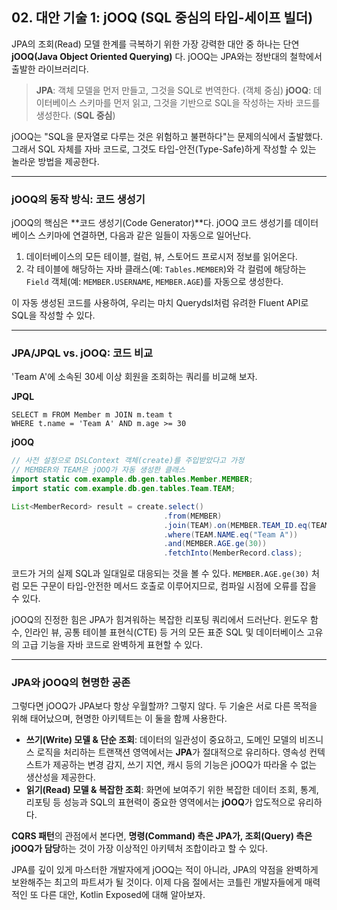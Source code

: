 ## 02\. 대안 기술 1: jOOQ (SQL 중심의 타입-세이프 빌더)

JPA의 조회(Read) 모델 한계를 극복하기 위한 가장 강력한 대안 중 하나는 단연 **jOOQ(Java Object Oriented Querying)** 다. jOOQ는 JPA와는 정반대의 철학에서 출발한 라이브러리다.

> **JPA**: 객체 모델을 먼저 만들고, 그것을 SQL로 번역한다. (객체 중심)
> **jOOQ**: 데이터베이스 스키마를 먼저 읽고, 그것을 기반으로 SQL을 작성하는 자바 코드를 생성한다. (**SQL 중심**)

jOOQ는 "SQL을 문자열로 다루는 것은 위험하고 불편하다"는 문제의식에서 출발했다. 그래서 SQL 자체를 자바 코드로, 그것도 타입-안전(Type-Safe)하게 작성할 수 있는 놀라운 방법을 제공한다.

-----

### **jOOQ의 동작 방식: 코드 생성기**

jOOQ의 핵심은 \*\*코드 생성기(Code Generator)\*\*다. jOOQ 코드 생성기를 데이터베이스 스키마에 연결하면, 다음과 같은 일들이 자동으로 일어난다.

1.  데이터베이스의 모든 테이블, 컬럼, 뷰, 스토어드 프로시저 정보를 읽어온다.
2.  각 테이블에 해당하는 자바 클래스(예: `Tables.MEMBER`)와 각 컬럼에 해당하는 `Field` 객체(예: `MEMBER.USERNAME`, `MEMBER.AGE`)를 자동으로 생성한다.

이 자동 생성된 코드를 사용하여, 우리는 마치 Querydsl처럼 유려한 Fluent API로 SQL을 작성할 수 있다.

-----

### **JPA/JPQL vs. jOOQ: 코드 비교**

'Team A'에 소속된 30세 이상 회원을 조회하는 쿼리를 비교해 보자.

**JPQL**

```jpql
SELECT m FROM Member m JOIN m.team t
WHERE t.name = 'Team A' AND m.age >= 30
```

**jOOQ**

```java
// 사전 설정으로 DSLContext 객체(create)를 주입받았다고 가정
// MEMBER와 TEAM은 jOOQ가 자동 생성한 클래스
import static com.example.db.gen.tables.Member.MEMBER;
import static com.example.db.gen.tables.Team.TEAM;

List<MemberRecord> result = create.select()
                                  .from(MEMBER)
                                  .join(TEAM).on(MEMBER.TEAM_ID.eq(TEAM.ID))
                                  .where(TEAM.NAME.eq("Team A"))
                                  .and(MEMBER.AGE.ge(30))
                                  .fetchInto(MemberRecord.class);
```

코드가 거의 실제 SQL과 일대일로 대응되는 것을 볼 수 있다. `MEMBER.AGE.ge(30)` 처럼 모든 구문이 타입-안전한 메서드 호출로 이루어지므로, 컴파일 시점에 오류를 잡을 수 있다.

jOOQ의 진정한 힘은 JPA가 힘겨워하는 복잡한 리포팅 쿼리에서 드러난다. 윈도우 함수, 인라인 뷰, 공통 테이블 표현식(CTE) 등 거의 모든 표준 SQL 및 데이터베이스 고유의 고급 기능을 자바 코드로 완벽하게 표현할 수 있다.

-----

### **JPA와 jOOQ의 현명한 공존**

그렇다면 jOOQ가 JPA보다 항상 우월할까? 그렇지 않다. 두 기술은 서로 다른 목적을 위해 태어났으며, 현명한 아키텍트는 이 둘을 함께 사용한다.

  * **쓰기(Write) 모델 & 단순 조회**: 데이터의 일관성이 중요하고, 도메인 모델의 비즈니스 로직을 처리하는 트랜잭션 영역에서는 **JPA**가 절대적으로 유리하다. 영속성 컨텍스트가 제공하는 변경 감지, 쓰기 지연, 캐시 등의 기능은 jOOQ가 따라올 수 없는 생산성을 제공한다.
  * **읽기(Read) 모델 & 복잡한 조회**: 화면에 보여주기 위한 복잡한 데이터 조회, 통계, 리포팅 등 성능과 SQL의 표현력이 중요한 영역에서는 **jOOQ**가 압도적으로 유리하다.

**CQRS 패턴**의 관점에서 본다면, **명령(Command) 측은 JPA가, 조회(Query) 측은 jOOQ가 담당**하는 것이 가장 이상적인 아키텍처 조합이라고 할 수 있다.

JPA를 깊이 있게 마스터한 개발자에게 jOOQ는 적이 아니라, JPA의 약점을 완벽하게 보완해주는 최고의 파트셔가 될 것이다. 이제 다음 절에서는 코틀린 개발자들에게 매력적인 또 다른 대안, Kotlin Exposed에 대해 알아보자.